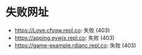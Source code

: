# 失败网址
- https://Love.cfvqw.repl.co: 失败 (403)
- https://apping.eywjx.repl.co: 失败 (403)
- https://game-example.rdianc.repl.co: 失败 (403)
